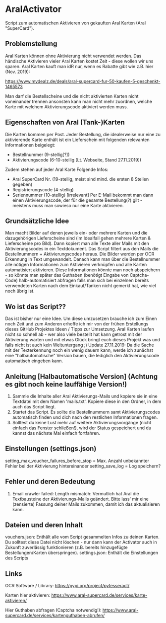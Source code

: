 # AralActivator
Script zum automatischen Aktivieren von gekauften Aral Karten (Aral "SuperCard").

## Problemstellung
Aral Karten können ohne Aktivierung nicht verwendet werden.
Das händische Aktivieren vieler Aral Karten kostet Zeit - diese wollen wir uns sparen.
Aral Karten kauft man idR nur, wenn es Rabatte gibt wie z.B. hier (Nov. 2019):

https://www.mydealz.de/deals/aral-supercard-fur-50-kaufen-5-geschenkt-1465573

Man darf die Bestellscheine und die nicht aktivierten Karten nicht voneinander trennen ansonsten kann man nicht mehr zuordnen, welche Karte mit welchem Aktivierungscode aktiviert werden muss.

## Eigenschaften von Aral (Tank-)Karten
Die Karten kommen per Post.
Jeder Bestellung, die idealerweise nur eine zu aktivierende Karte enthält ist ein Lieferschein mit folgenden relevanten Informationen beigelegt:
- Bestellnummer (9-stellig[?])
- Aktivierungscode (6-10-stellig [Lt. Webseite, Stand 27.11.2019])

Zudem stehen auf jeder Aral Karte Folgende Infos:
- Aral SuperCard Nr. (19-stellig, meist sind mind. die ersten 8 Stellen gegeben)
- Registrierungscode (4-stellig)
- Seriennummer (10-stellig) [irrelevant]
Per E-Mail bekommt man dann einen Aktivierungscode, der für die gesamte Bestellung(?) gilt - meistens muss man sowieso nur eine Karte aktivieren.

## Grundsätzliche Idee
Man macht Bilder auf denen jeweils ein- oder mehrere Karten und die dazugehörigen Lieferscheine sind (im Idealfall gehen mehrere Karten & Lieferscheine pro Bild).
Dann kopiert man alle Texte aller Mails mit den Aktivierungscodes in ein Textdokument.
Das Script filtert aus den Mails die Bestellnummern + Aktivierungscodes heraus.
Die Bilder werden per OCR Erkennung in Text umgewandelt.
Danach kann man über die Bestellnummer alle nötigen Informationen zum Aktivieren verknüpfen und alle Karten automatisiert aktivieren.
Diese Informationen könnte man noch abspeichern - so könnte man später das Guthaben (benötigt Eingabe von Captcha-Code) halb-automatisiert abfragen falls man sich bei einzelnen bereits verwendeten Karten nach dem Einkauf/Tanken nicht gemerkt hat, wie viel noch übrig ist.

## Wo ist das Script??
Das ist bisher nur eine Idee. Um diese umzusetzen brauche ich zum Einen noch Zeit und zum Anderen erhoffe ich mir von der frühen Erstellungs dieses GitHub Projektes Ideen / Tipps zur Umsetzung.
Aral Karten laufen nicht so schnell ab - wer also viele bestellt hat kann getrost mit der Aktivierung warten und mit etwas Glück bringt euch dieses Projekt was und falls nicht ist auch kein Weltuntergang ;)
Update 27.11.2019:
Da die Sache mit der Texterkennung noch ein wenig dauern kann, werde ich zunächst eine "halbautomatische" Version bauen, die lediglich den Aktivierungscode automatisch eingeben kann.

## Anleitung [Halbautomatische Version] (Achtung es gibt noch keine lauffähige Version!)
1. Sammle die Inhalte aller Aral Aktivierungs-Mails und kopiere sie in eine Textdatei mit dem Namen 'mails.txt'.
Kopiere diese in den Ordner, in dem auch das Script liegt.
2. Startet das Script. Es sollte die Bestellnummern samt Aktivierungscodes automatisch finden und dich nach den restlichen Informationen fragen.
3. Solltest du keine Lust mehr auf weitere Aktivierungsvorgänge (nicht einfach das Fenster schließen!), wird der Status gespeichert und du kannst das nächste Mal einfach fortfahren.

## Einstellungen (settings.json)
setting_max_voucher_failures_before_stop = Max. Anzahl unbekannter Fehler bei der Aktivierung hintereinander
setting_save_log = Log speichern?

## Fehler und deren Bedeutung
1. Email crawler failed: Length mismatch: Vermutlich hat Aral die Textbausteine der Aktivierungs-Mails geändert. Bitte lass' mir eine (zensierte) Fassung deiner Mails zukommen, damit ich das aktualisieren kann.

## Dateien und deren Inhalt
vouchers.json:
Enthält alle vom Script gesammelten Infos zu deinen Karten.
Du solltest diese Datei nicht löschen - nur dann kann der Activator auch in Zukunft zuverlässig funktionieren (z.B. bereits hinzugefügte Bestellungen/Karten überspringen).
settings.json:
Enthält die Einstellungen des Scripts

## Links
OCR Software / Library:
https://pypi.org/project/pytesseract/

Karten hier aktivieren:
https://www.aral-supercard.de/services/karte-aktivieren/

Hier Guthaben abfragen (Captcha notwendig!):
https://www.aral-supercard.de/services/kartenguthaben-abrufen/